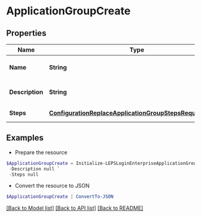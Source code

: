 # ApplicationGroupCreate
## Properties

Name | Type | Description | Notes
------------ | ------------- | ------------- | -------------
**Name** | **String** | Application group name | [optional] 
**Description** | **String** | Application group description | [optional] 
**Steps** | [**ConfigurationReplaceApplicationGroupStepsRequestInner[]**](ConfigurationReplaceApplicationGroupStepsRequestInner.md) | Application group steps | [optional] 

## Examples

- Prepare the resource
```powershell
$ApplicationGroupCreate = Initialize-LEPSLoginEnterpriseApplicationGroupCreate  -Name null `
 -Description null `
 -Steps null
```

- Convert the resource to JSON
```powershell
$ApplicationGroupCreate | ConvertTo-JSON
```

[[Back to Model list]](../README.md#documentation-for-models) [[Back to API list]](../README.md#documentation-for-api-endpoints) [[Back to README]](../README.md)

